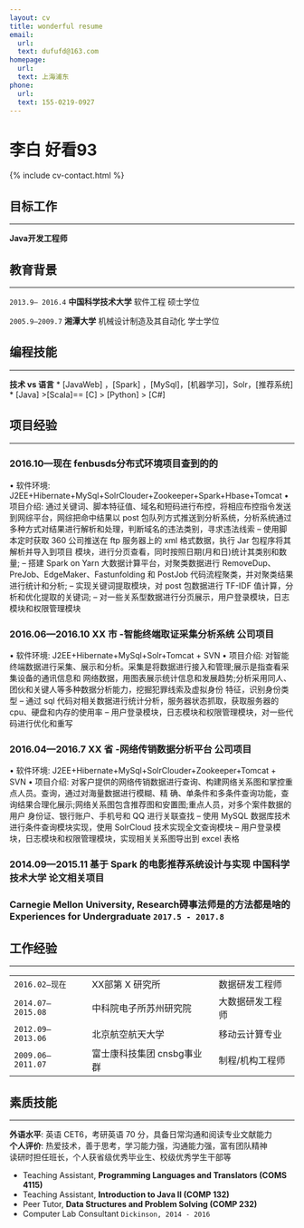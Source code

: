 ```yaml
---
layout: cv
title: wonderful resume
email:
  url:
  text: dufufd@163.com
homepage:
  url:
  text: 上海浦东
phone:
  url:
  text: 155-0219-0927
---
```


# 李白 **好看93**

<!--
include contact information from the front matter
Supported arguments:
    - homepage: url, text
    - phone
    - email
-->

{% include cv-contact.html %}
## 目标工作
-----
  **Java开发工程师**

## 教育背景
-------
 `2013.9— 2016.4`   **中国科学技术大学**      软件工程                   硕士学位 <br>


 `2005.9—2009.7`     **湘潭大学**            机械设计制造及其自动化     学士学位 <br>




## 编程技能
-------
 **技术 vs 语言**    * [JavaWeb] ，[Spark] ，[MySql]，[机器学习]，Solr，[推荐系统]
                       * [Java] >[Scala]== [C] > [Python] > [C#]





## 项目经验
-------
### 2016.10—现在  fenbusds分布式环境项目查到的的
• 软件环境: J2EE+Hibernate+MySql+SolrClouder+Zookeeper+Spark+Hbase+Tomcat
• 项目介绍: 通过关键词、脚本特征值、域名和短码进行布控，将相应布控指令发送到网综平台，网综把命中结果以 post
      包队列方式推送到分析系统，分析系统通过多种方式对结果进行解析和处理，判断域名的违法类别，寻求违法线索
– 使用脚本定时获取 360 公司推送在 ftp 服务器上的 xml 格式数据，执行 Jar 包程序将其解析并导入到项目
       模块，进行分页查看，同时按照日期(月和日)统计其类别和数量;
– 搭建 Spark on Yarn 大数据计算平台，对聚类数据进行 RemoveDup、PreJob、EdgeMaker、Fastunfolding
和 PostJob 代码流程聚类，并对聚类结果进行统计和分析;
– 实现关键词提取模块，对 post 包数据进行 TF-IDF 值计算，分析和优化提取的关键词;
– 对一些关系型数据进行分页展示，用户登录模块，日志模块和权限管理模块

### 2016.06—2016.10 XX 市 -智能终端取证采集分析系统 公司项目
• 软件环境: J2EE+Hibernate+MySql+Solr+Tomcat + SVN
• 项目介绍: 对智能终端数据进行采集、展示和分析。采集是将数据进行接入和管理;展示是指查看采集设备的通讯信息和
网络数据，用图表展示统计信息和发展趋势;分析采用同人、团伙和关键人等多种数据分析能力，挖掘犯罪线索及虚拟身份 特征，识别身份类型
– 通过 sql 代码对相关数据进行统计分析，服务器状态抓取，获取服务器的 cpu、硬盘和内存的使用率
– 用户登录模块，日志模块和权限管理模块，对一些代码进行优化和重写

### 2016.04—2016.7 XX 省 -网络传销数据分析平台 公司项目
• 软件环境: J2EE+Hibernate+MySql+SolrClouder+Zookeeper+Tomcat + SVN
• 项目介绍: 对客户提供的网络传销数据进行查询、构建网络关系图和掌控重点人员。查询，通过对海量数据进行模糊、精
确、单条件和多条件查询功能，查询结果合理化展示;网络关系图包含推荐图和安置图;重点人员，对多个案件数据的用户 身份证、银行账户、手机号和 QQ 进行关联查找
– 使用 MySQL 数据库技术进行条件查询模块实现，使用 SolrCloud 技术实现全文查询模块 – 用户登录模块，日志模块和权限管理模块，实现相关关系图导出到 excel 表格

### 2014.09—2015.11  基于 Spark 的电影推荐系统设计与实现 中国科学技术大学 论文相关项目

### **Carnegie Mellon University, Research碍事法师是的方法都是啥的 Experiences for Undergraduate** `2017.5 - 2017.8`



## 工作经验
-------

|                |                                 |                |
-----------------|:-----------------------------------|:----------|
|`2016.02—现在`    |                     XX部第 X 研究所 | 数据研发工程师 |
|`2014.07—2015.08` |                中科院电子所苏州研究院 |大数据研发工程师 |
|`2012.09—2013.06`  |                北京航空航天大学 | 移动云计算专业  |
|`2009.06—2011.07`  |      富士康科技集团 cnsbg事业群 |制程/机构工程师 |



## 素质技能
-------
**外语水平**: 英语 CET6，考研英语 70 分，具备日常沟通和阅读专业文献能力 <br>
**个人评价**: 热爱技术，善于思考，学习能力强，沟通能力强，富有团队精神 <br>
        读研时担任班长，个人获省级优秀毕业生、校级优秀学生干部等 <br>
- Teaching Assistant, **Programming Languages and Translators (COMS 4115)**  <br>
- Teaching Assistant, **Introduction to Java II (COMP 132)**  <br>
- Peer Tutor, **Data Structures and Problem Solving (COMP 232)**  <br>
- Computer Lab Consultant `Dickinson, 2014 - 2016` <br>

<!-- ### Footer

Last updated: May 2013 -->
